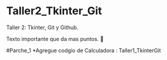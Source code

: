 # Taller2_Tkinter_Git
Taller 2: Tkinter, Git y Github.

Texto importante que da mas puntos. :mage:

#Parche_1
  *Agregue codgio de Calculadora : Taller1_TkinterGit
  

